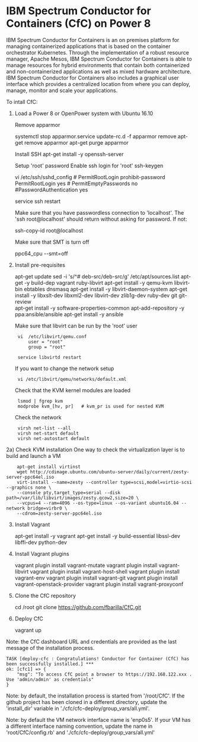 # IBM Spectrum Conductor for Containers (CfC) on Power 8

IBM Spectrum Conductor for Containers is an on premises platform for managing containerized applications that is based on the container orchestrator Kubernetes. Through the implementation of a  robust resource manager, Apache Mesos, IBM Spectrum Conductor for Containers is able to manage resources for hybrid environments that contain both containerized and non-containerized applications as well as mixed hardware architecture.
IBM Spectrum Conductor for Containers also includes a graphical user interface which provides a centralized location from where you can deploy, manage, monitor and scale your applications.

To intall CfC:

1) Load a Power 8 or OpenPower system with Ubuntu 16.10

    Remove apparmor

	systemctl stop apparmor.service
	update-rc.d -f apparmor remove
	apt-get remove apparmor
	apt-get purge apparmor
	
    Install SSH
    	apt-get install -y openssh-server
    
    Setup 'root' password 
    Enable ssh login for 'root'
    	ssh-keygen
	
	vi /etc/ssh/sshd_config
		# PermitRootLogin prohibit-password
		PermitRootLogin yes
		# PermitEmptyPasswords no
		#PasswordAuthentication yes
	
	service ssh restart
		    
    Make sure that you have passwordless connection to 'localhost'. The 'ssh root@localhost' should 
    return without asking for password. If not:

	ssh-copy-id root@localhost

    Make sure that SMT is turn off

	ppc64_cpu --smt=off

    
2) Install pre-requisites

	apt-get update
	sed -i 's/^# deb-src/deb-src/g' /etc/apt/sources.list
	apt-get -y build-dep vagrant ruby-libvirt
	apt-get install -y qemu-kvm libvirt-bin  ebtables dnsmasq 
	apt-get install -y libvirt-daemon-system
	apt-get install -y libxslt-dev libxml2-dev libvirt-dev zlib1g-dev ruby-dev git  git-review	
	apt-get install -y software-properties-common
	apt-add-repository -y ppa:ansible/ansible
	apt-get install -y ansible

	Make sure that libvirt can be run by the 'root' user

		vi  /etc/libvirt/qemu.conf
			user = "root"
			group = "root"

		service libvirtd restart

	If you want to change the network setup
	
		vi /etc/libvirt/qemu/networks/default.xml
		
	Check that the KVM kernel modules are loaded
		
		lsmod | fgrep kvm
		modprobe kvm_[hv, pr]   # kvm_pr is used for nested KVM
		
	Check the network
	
		virsh net-list --all
		virsh net-start default
		virsh net-autostart default

2a) Check KVM installation
	One way to check the virtualization layer is to build and launch a VM
	
		apt-get install virtinst
		wget http://cdimage.ubuntu.com/ubuntu-server/daily/current/zesty-server-ppc64el.iso
		virt-install --name=zesty --controller type=scsi,model=virtio-scsi --graphics none \
		--console pty,target_type=serial --disk path=/var/lib/libvirt/images/zesty.qcow2,size=20 \
		--vcpus=4 --ram=4096 --os-type=linux --os-variant ubuntu16.04 --network bridge=virbr0 \
		--cdrom=zesty-server-ppc64el.iso

3) Install Vagrant

	apt-get install -y vagrant
	apt-get install -y build-essential libssl-dev libffi-dev python-dev

4) Install Vagrant plugins

	vagrant plugin install vagrant-mutate
	vagrant plugin install vagrant-libvirt
	vagrant plugin install vagrant-host-shell
	vagrant plugin install vagrant-env
	vagrant plugin install vagrant-git
	vagrant plugin install vagrant-openstack-provider
	vagrant plugin install vagrant-proxyconf

5) Clone the CfC repository

	cd /root
	git clone https://github.com/fbarilla/CfC.git

6) Deploy CfC

	vagrant up

Note: the CfC dashboard URL and credentials are provided as the last message of the installation process.  
	
	TASK [deploy-cfc : Congratulations! Conductor for Container (CfC) has been successfully installed.] ***
	ok: [cfc1] => {
    	"msg": "To access CfC point a browser to https://192.168.122.xxx . Use 'admin/admin' as credentials"
	}


Note: by default, the installation process is started from '/root/CfC'. If the github project has been cloned in a different directory, update the 'install_dir' variable in './cfc/cfc-deploy/group_vars/all.yml'.

Note: by default the VM network interface name is 'enp0s5'. If your VM has a different interface naming convention, update the name in 'root/CfC/config.rb' and './cfc/cfc-deploy/group_vars/all.yml'
